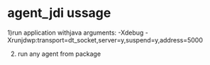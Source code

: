agent_jdi ussage
=========
1)run application withjava arguments:
-Xdebug -Xrunjdwp:transport=dt_socket,server=y,suspend=y,address=5000

2) run any agent from package
